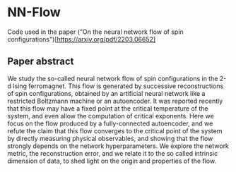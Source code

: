 # NN-Flow

Code used in the paper ("On the neural network flow of spin configurations")[https://arxiv.org/pdf/2203.06652]

## Paper abstract

We study the so-called neural network flow of spin configurations in the 2-d Ising ferromagnet. This flow is generated by successive reconstructions of spin configurations, obtained by an artificial neural network like a restricted Boltzmann machine or an autoencoder. It was reported recently that this flow may have a fixed point at the critical temperature of the system, and even allow the computation of critical exponents. Here we focus on the flow produced by a fully-connected autoencoder, and we refute the claim that this flow converges to the critical point of the system by directly measuring physical observables, and showing that the flow strongly depends on the network hyperparameters. We explore the network metric, the reconstruction error, and we relate it to the so called intrinsic dimension of data, to shed light on the origin and properties of the flow.
